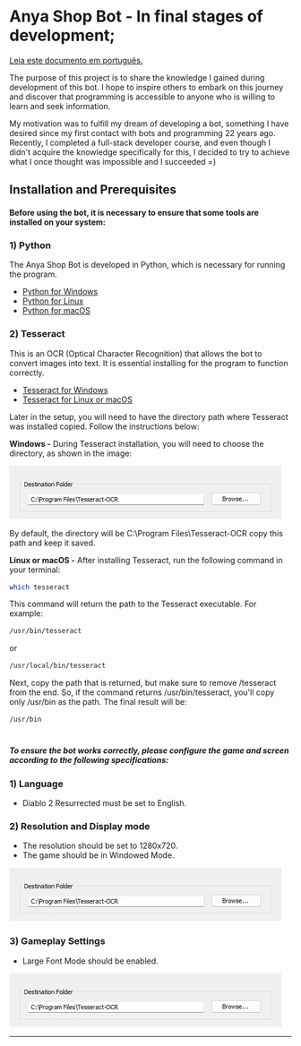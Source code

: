 # Anya Shop Bot - In final stages of development;

[Leia este documento em português.](README.pt-br.md)

The purpose of this project is to share the knowledge I gained during development of this bot. 
I hope to inspire others to embark on this journey and discover that programming is accessible 
to anyone who is willing to learn and seek information.

My motivation was to fulfill my dream of developing a bot, something I have desired since my 
first contact with bots and programming 22 years ago. Recently, I completed a full-stack 
developer course, and even though I didn't acquire the knowledge specifically for this, I decided
to try to achieve what I once thought was impossible and I succeeded =)

## Installation and Prerequisites

#### Before using the bot, it is necessary to ensure that some tools are installed on your system:

### 1) Python
The Anya Shop Bot is developed in Python, which is necessary for running the 
program.
- [Python for Windows](https://www.python.org/downloads/windows/)
- [Python for Linux](https://www.python.org/downloads/source/)
- [Python for macOS](https://www.python.org/downloads/macos/)

### 2) Tesseract
This is an OCR (Optical Character Recognition) that allows the bot to convert 
images into text. It is essential installing for the program to function correctly.
- [Tesseract for Windows](https://github.com/UB-Mannheim/tesseract/wiki)
- [Tesseract for Linux or macOS](https://tesseract-ocr.github.io/tessdoc/Installation.html)

Later in the setup, you will need to have the directory path where Tesseract was installed 
copied. Follow the instructions below:

**Windows -** During Tesseract installation, you will need to choose the directory,
as shown in the image:

![Tesseract Installation](https://raw.githubusercontent.com/johnovelli/anya-shop-bot/main/imgs/config/tesseract-windows.jpg)

By default, the directory will be C:\Program Files\Tesseract-OCR copy this path and keep
it saved.

**Linux or macOS -** After installing Tesseract, run the following command in your terminal:
```bash 
which tesseract
```
This command will return the path to the Tesseract executable. For example:
```bash 
/usr/bin/tesseract
```
or
```bash 
/usr/local/bin/tesseract
```
Next, copy the path that is returned, but make sure to remove /tesseract from the end.
So, if the command returns /usr/bin/tesseract, you'll copy only /usr/bin as the path.
The final result will be:
```bash 
/usr/bin
```
#
##### To ensure the bot works correctly, please configure the game and screen according to the following specifications:

### 1) Language

- Diablo 2 Resurrected must be set to English.

### 2) Resolution and Display mode

- The resolution should be set to 1280x720.
- The game should be in Windowed Mode.

![Tesseract Installation](https://raw.githubusercontent.com/johnovelli/anya-shop-bot/main/imgs/config/tesseract-windows.jpg)

### 3) Gameplay Settings

- Large Font Mode should be enabled.

![Tesseract Installation](https://raw.githubusercontent.com/johnovelli/anya-shop-bot/main/imgs/config/tesseract-windows.jpg)


<hr>